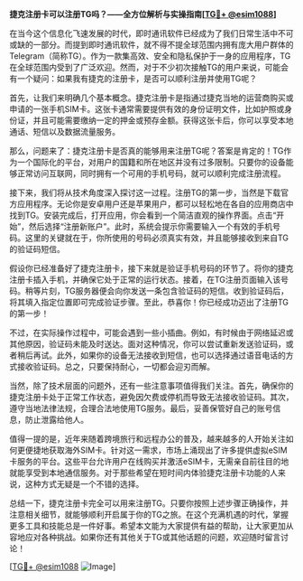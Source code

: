 **捷克注册卡可以注册TG吗？——全方位解析与实操指南[[TG💪+ @esim1088](https://t.me/s/esim1088)]**

在当今这个信息化飞速发展的时代，即时通讯软件已经成为了我们日常生活中不可或缺的一部分。而提到即时通讯软件，就不得不提全球范围内拥有庞大用户群体的Telegram（简称TG）。作为一款集高效、安全和隐私保护于一身的应用程序，TG在全球范围内受到了广泛欢迎。然而，对于不少初次接触TG的用户来说，可能会有一个疑问：如果我有捷克的注册卡，是否可以顺利注册并使用TG呢？

首先，让我们来明确几个基本概念。捷克注册卡是指通过捷克当地的运营商购买或申请的一张手机SIM卡。这张卡通常需要提供有效的身份证明文件，比如护照或身份证，并且可能需要缴纳一定的押金或预存金额。获得这张卡后，你可以享受本地通话、短信以及数据流量服务。

那么，问题来了：捷克注册卡是否真的能够用来注册TG呢？答案是肯定的！TG作为一个国际化的平台，对用户的国籍和所在地区并没有过多限制。只要你的设备能够正常访问互联网，同时拥有一个可用的手机号码，就可以顺利完成注册流程。

接下来，我们将从技术角度深入探讨这一过程。注册TG的第一步，当然是下载官方应用程序。无论你是安卓用户还是苹果用户，都可以轻松地在各自的应用商店中找到TG。安装完成后，打开应用，你会看到一个简洁直观的操作界面。点击“开始”，然后选择“注册新账户”。此时，系统会提示你需要输入一个有效的手机号码。这里的关键就在于，你所使用的号码必须真实有效，并且能够接收到来自TG的验证码短信。

假设你已经准备好了捷克注册卡，接下来就是验证手机号码的环节了。将你的捷克注册卡插入手机，并确保它处于正常的运行状态。接着，在TG注册页面输入该号码。稍等片刻，TG服务器便会向你发送一条包含验证码的短信。收到验证码后，将其填入指定位置即可完成验证步骤。至此，恭喜你！你已经成功迈出了注册TG的第一步！

不过，在实际操作过程中，可能会遇到一些小插曲。例如，有时候由于网络延迟或其他原因，验证码未能及时送达。面对这种情况，你可以尝试重新发送验证码，或者稍后再试。此外，如果你的设备无法接收到短信，也可以选择通过语音电话的方式接收验证码。总之，只要保持耐心，一切都会迎刃而解。

当然，除了技术层面的问题外，还有一些注意事项值得我们关注。首先，确保你的捷克注册卡处于正常工作状态，避免因欠费或停机而导致无法接收验证码。其次，遵守当地法律法规，合理合法地使用TG服务。最后，妥善保管好自己的账号信息，防止泄露给他人。

值得一提的是，近年来随着跨境旅行和远程办公的普及，越来越多的人开始关注如何更便捷地获取海外SIM卡。针对这一需求，市场上涌现出了许多提供虚拟eSIM卡服务的平台。这些平台允许用户在线购买并激活eSIM卡，无需亲自前往目的地就能享受到本地通信服务。对于那些希望在短时间内体验捷克注册卡功能的人来说，这种方式无疑是一个不错的选择。

总结一下，捷克注册卡完全可以用来注册TG。只要你按照上述步骤正确操作，并注意相关细节，就能够顺利开启属于你的TG之旅。在这个充满机遇的时代，掌握更多工具和技能总是一件好事。希望本文能为大家提供有益的帮助，让大家更加从容地应对各种挑战。如果你还有其他关于TG或其他话题的问题，欢迎随时留言讨论！

[[TG💪+ @esim1088](https://t.me/s/esim1088) ![Image](https://i.postimg.cc/4NQfJmqS/Snipaste-2025-05-13-00-14-12.png)]